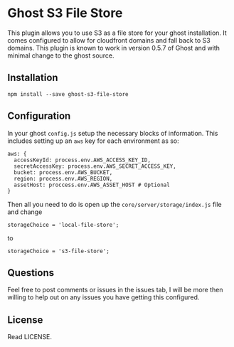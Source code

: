 # Ghost S3 File Store

This plugin allows you to use S3 as a file store for your ghost installation. It comes configured to allow for cloudfront domains and fall back to S3 domains. This plugin is known to work in version 0.5.7 of Ghost and with minimal change to the ghost source.

## Installation

    npm install --save ghost-s3-file-store

## Configuration

In your ghost `config.js` setup the necessary blocks of information. This includes setting up an `aws` key for each environment as so:

    aws: {
      accessKeyId: process.env.AWS_ACCESS_KEY_ID,
      secretAccessKey: process.env.AWS_SECRET_ACCESS_KEY,
      bucket: process.env.AWS_BUCKET,
      region: process.env.AWS_REGION,
      assetHost: proccess.env.AWS_ASSET_HOST # Optional
    }

Then all you need to do is open up the `core/server/storage/index.js` file and change

    storageChoice = 'local-file-store';

to

    storageChoice = 's3-file-store';

## Questions

Feel free to post comments or issues in the issues tab, I will be more then willing to help out on any issues you have getting this configured.

## License

Read LICENSE.
